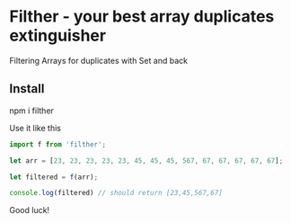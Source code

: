 # Filther - your best array duplicates extinguisher

Filtering Arrays for duplicates with Set and back

## Install

npm i filther

Use it like this

```js 
import f from 'filther';

let arr = [23, 23, 23, 23, 23, 45, 45, 45, 567, 67, 67, 67, 67, 67];

let filtered = f(arr);

console.log(filtered) // should return [23,45,567,67] 
```

Good luck!
